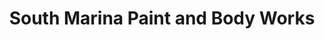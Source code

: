---
title: "South Marina Paint and Body Works"
url: /taguig-city/south-marina-paint-and-body-works/
shop: Autowerkstatt
---